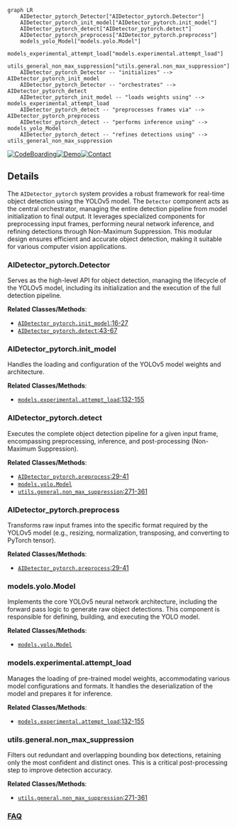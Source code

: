 ```mermaid
graph LR
    AIDetector_pytorch_Detector["AIDetector_pytorch.Detector"]
    AIDetector_pytorch_init_model["AIDetector_pytorch.init_model"]
    AIDetector_pytorch_detect["AIDetector_pytorch.detect"]
    AIDetector_pytorch_preprocess["AIDetector_pytorch.preprocess"]
    models_yolo_Model["models.yolo.Model"]
    models_experimental_attempt_load["models.experimental.attempt_load"]
    utils_general_non_max_suppression["utils.general.non_max_suppression"]
    AIDetector_pytorch_Detector -- "initializes" --> AIDetector_pytorch_init_model
    AIDetector_pytorch_Detector -- "orchestrates" --> AIDetector_pytorch_detect
    AIDetector_pytorch_init_model -- "loads weights using" --> models_experimental_attempt_load
    AIDetector_pytorch_detect -- "preprocesses frames via" --> AIDetector_pytorch_preprocess
    AIDetector_pytorch_detect -- "performs inference using" --> models_yolo_Model
    AIDetector_pytorch_detect -- "refines detections using" --> utils_general_non_max_suppression
```

[![CodeBoarding](https://img.shields.io/badge/Generated%20by-CodeBoarding-9cf?style=flat-square)](https://github.com/CodeBoarding/GeneratedOnBoardings)[![Demo](https://img.shields.io/badge/Try%20our-Demo-blue?style=flat-square)](https://www.codeboarding.org/demo)[![Contact](https://img.shields.io/badge/Contact%20us%20-%20contact@codeboarding.org-lightgrey?style=flat-square)](mailto:contact@codeboarding.org)

## Details

The `AIDetector_pytorch` system provides a robust framework for real-time object detection using the YOLOv5 model. The `Detector` component acts as the central orchestrator, managing the entire detection pipeline from model initialization to final output. It leverages specialized components for preprocessing input frames, performing neural network inference, and refining detections through Non-Maximum Suppression. This modular design ensures efficient and accurate object detection, making it suitable for various computer vision applications.

### AIDetector_pytorch.Detector
Serves as the high-level API for object detection, managing the lifecycle of the YOLOv5 model, including its initialization and the execution of the full detection pipeline.


**Related Classes/Methods**:

- <a href="https://github.com/Sharpiless/Yolov5-deepsort-inference/blob/master/AIDetector_pytorch.py#L16-L27" target="_blank" rel="noopener noreferrer">`AIDetector_pytorch.init_model`:16-27</a>
- <a href="https://github.com/Sharpiless/Yolov5-deepsort-inference/blob/master/AIDetector_pytorch.py#L43-L67" target="_blank" rel="noopener noreferrer">`AIDetector_pytorch.detect`:43-67</a>


### AIDetector_pytorch.init_model
Handles the loading and configuration of the YOLOv5 model weights and architecture.


**Related Classes/Methods**:

- <a href="https://github.com/Sharpiless/Yolov5-deepsort-inference/blob/master/models/experimental.py#L132-L155" target="_blank" rel="noopener noreferrer">`models.experimental.attempt_load`:132-155</a>


### AIDetector_pytorch.detect
Executes the complete object detection pipeline for a given input frame, encompassing preprocessing, inference, and post-processing (Non-Maximum Suppression).


**Related Classes/Methods**:

- <a href="https://github.com/Sharpiless/Yolov5-deepsort-inference/blob/master/AIDetector_pytorch.py#L29-L41" target="_blank" rel="noopener noreferrer">`AIDetector_pytorch.preprocess`:29-41</a>
- <a href="https://github.com/Sharpiless/Yolov5-deepsort-inference/blob/master/models/yolo.py" target="_blank" rel="noopener noreferrer">`models.yolo.Model`</a>
- <a href="https://github.com/Sharpiless/Yolov5-deepsort-inference/blob/master/utils/general.py#L271-L361" target="_blank" rel="noopener noreferrer">`utils.general.non_max_suppression`:271-361</a>


### AIDetector_pytorch.preprocess
Transforms raw input frames into the specific format required by the YOLOv5 model (e.g., resizing, normalization, transposing, and converting to PyTorch tensor).


**Related Classes/Methods**:

- <a href="https://github.com/Sharpiless/Yolov5-deepsort-inference/blob/master/AIDetector_pytorch.py#L29-L41" target="_blank" rel="noopener noreferrer">`AIDetector_pytorch.preprocess`:29-41</a>


### models.yolo.Model
Implements the core YOLOv5 neural network architecture, including the forward pass logic to generate raw object detections. This component is responsible for defining, building, and executing the YOLO model.


**Related Classes/Methods**:

- <a href="https://github.com/Sharpiless/Yolov5-deepsort-inference/blob/master/models/yolo.py" target="_blank" rel="noopener noreferrer">`models.yolo.Model`</a>


### models.experimental.attempt_load
Manages the loading of pre-trained model weights, accommodating various model configurations and formats. It handles the deserialization of the model and prepares it for inference.


**Related Classes/Methods**:

- <a href="https://github.com/Sharpiless/Yolov5-deepsort-inference/blob/master/models/experimental.py#L132-L155" target="_blank" rel="noopener noreferrer">`models.experimental.attempt_load`:132-155</a>


### utils.general.non_max_suppression
Filters out redundant and overlapping bounding box detections, retaining only the most confident and distinct ones. This is a critical post-processing step to improve detection accuracy.


**Related Classes/Methods**:

- <a href="https://github.com/Sharpiless/Yolov5-deepsort-inference/blob/master/utils/general.py#L271-L361" target="_blank" rel="noopener noreferrer">`utils.general.non_max_suppression`:271-361</a>




### [FAQ](https://github.com/CodeBoarding/GeneratedOnBoardings/tree/main?tab=readme-ov-file#faq)